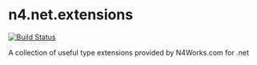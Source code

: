 # n4.net.extensions

[![Build Status](https://travis-ci.org/bernardbr/n4.net.extensions.svg?branch=master)](https://travis-ci.org/bernardbr/n4.net.extensions)

A collection of useful type extensions provided by N4Works.com for .net
